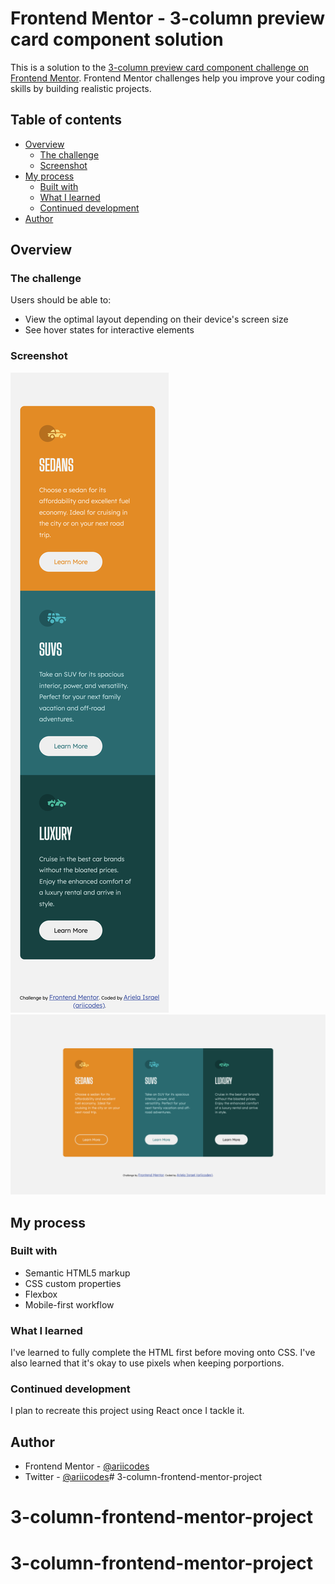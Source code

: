 # Frontend Mentor - 3-column preview card component solution

This is a solution to the [3-column preview card component challenge on Frontend Mentor](https://www.frontendmentor.io/challenges/3column-preview-card-component-pH92eAR2-). Frontend Mentor challenges help you improve your coding skills by building realistic projects. 

## Table of contents

- [Overview](#overview)
  - [The challenge](#the-challenge)
  - [Screenshot](#screenshot)
- [My process](#my-process)
  - [Built with](#built-with)
  - [What I learned](#what-i-learned)
  - [Continued development](#continued-development)
- [Author](#author)

## Overview

### The challenge

Users should be able to:

- View the optimal layout depending on their device's screen size
- See hover states for interactive elements

### Screenshot

![](screenshots/Mobile.png)
![](screenshots/Web.png)

## My process

### Built with

- Semantic HTML5 markup
- CSS custom properties
- Flexbox
- Mobile-first workflow

### What I learned

I've learned to fully complete the HTML first before moving onto CSS. I've also learned that it's okay to use pixels when keeping porportions.

### Continued development

I plan to recreate this project using React once I tackle it.

## Author

- Frontend Mentor - [@ariicodes](https://www.frontendmentor.io/profile/ariicodes)
- Twitter - [@ariicodes](https://www.twitter.com/ariicodes)# 3-column-frontend-mentor-project
# 3-column-frontend-mentor-project
# 3-column-frontend-mentor-project
